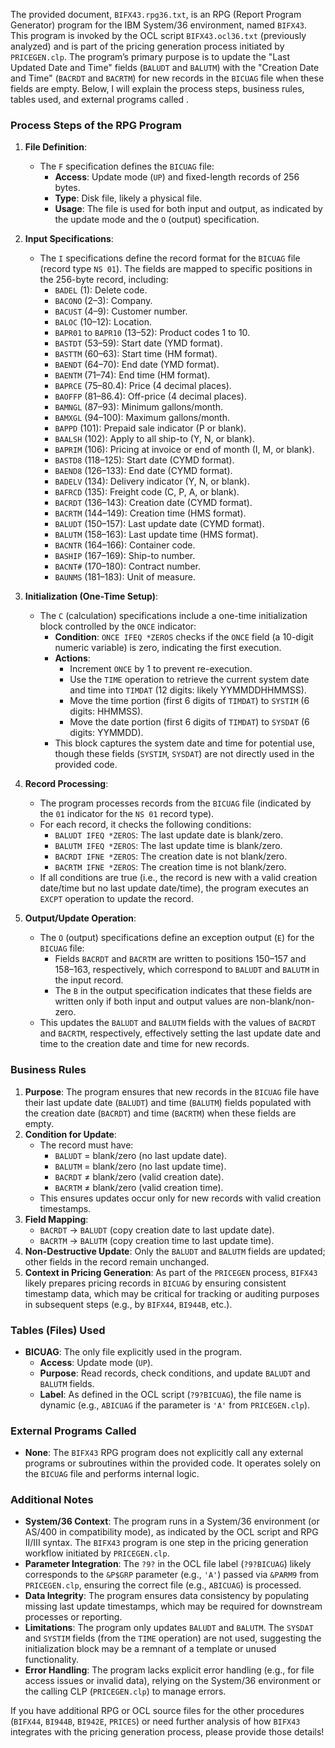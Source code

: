 The provided document, `BIFX43.rpg36.txt`, is an RPG (Report Program Generator) program for the IBM System/36 environment, named `BIFX43`. This program is invoked by the OCL script `BIFX43.ocl36.txt` (previously analyzed) and is part of the pricing generation process initiated by `PRICEGEN.clp`. The program’s primary purpose is to update the "Last Updated Date and Time" fields (`BALUDT` and `BALUTM`) with the "Creation Date and Time" (`BACRDT` and `BACRTM`) for new records in the `BICUAG` file when these fields are empty. Below, I will explain the process steps, business rules, tables used, and external programs called .

### Process Steps of the RPG Program

1. **File Definition**:
   - The `F` specification defines the `BICUAG` file:
     - **Access**: Update mode (`UP`) and fixed-length records of 256 bytes.
     - **Type**: Disk file, likely a physical file.
     - **Usage**: The file is used for both input and output, as indicated by the update mode and the `O` (output) specification.

2. **Input Specifications**:
   - The `I` specifications define the record format for the `BICUAG` file (record type `NS 01`). The fields are mapped to specific positions in the 256-byte record, including:
     - `BADEL` (1): Delete code.
     - `BACONO` (2–3): Company.
     - `BACUST` (4–9): Customer number.
     - `BALOC` (10–12): Location.
     - `BAPR01` to `BAPR10` (13–52): Product codes 1 to 10.
     - `BASTDT` (53–59): Start date (YMD format).
     - `BASTTM` (60–63): Start time (HM format).
     - `BAENDT` (64–70): End date (YMD format).
     - `BAENTM` (71–74): End time (HM format).
     - `BAPRCE` (75–80.4): Price (4 decimal places).
     - `BAOFFP` (81–86.4): Off-price (4 decimal places).
     - `BAMNGL` (87–93): Minimum gallons/month.
     - `BAMXGL` (94–100): Maximum gallons/month.
     - `BAPPD` (101): Prepaid sale indicator (P or blank).
     - `BAALSH` (102): Apply to all ship-to (Y, N, or blank).
     - `BAPRIM` (106): Pricing at invoice or end of month (I, M, or blank).
     - `BASTD8` (118–125): Start date (CYMD format).
     - `BAEND8` (126–133): End date (CYMD format).
     - `BADELV` (134): Delivery indicator (Y, N, or blank).
     - `BAFRCD` (135): Freight code (C, P, A, or blank).
     - `BACRDT` (136–143): Creation date (CYMD format).
     - `BACRTM` (144–149): Creation time (HMS format).
     - `BALUDT` (150–157): Last update date (CYMD format).
     - `BALUTM` (158–163): Last update time (HMS format).
     - `BACNTR` (164–166): Container code.
     - `BASHIP` (167–169): Ship-to number.
     - `BACNT#` (170–180): Contract number.
     - `BAUNMS` (181–183): Unit of measure.

3. **Initialization (One-Time Setup)**:
   - The `C` (calculation) specifications include a one-time initialization block controlled by the `ONCE` indicator:
     - **Condition**: `ONCE IFEQ *ZEROS` checks if the `ONCE` field (a 10-digit numeric variable) is zero, indicating the first execution.
     - **Actions**:
       - Increment `ONCE` by 1 to prevent re-execution.
       - Use the `TIME` operation to retrieve the current system date and time into `TIMDAT` (12 digits: likely YYMMDDHHMMSS).
       - Move the time portion (first 6 digits of `TIMDAT`) to `SYSTIM` (6 digits: HHMMSS).
       - Move the date portion (first 6 digits of `TIMDAT`) to `SYSDAT` (6 digits: YYMMDD).
     - This block captures the system date and time for potential use, though these fields (`SYSTIM`, `SYSDAT`) are not directly used in the provided code.

4. **Record Processing**:
   - The program processes records from the `BICUAG` file (indicated by the `01` indicator for the `NS 01` record type).
   - For each record, it checks the following conditions:
     - `BALUDT IFEQ *ZEROS`: The last update date is blank/zero.
     - `BALUTM IFEQ *ZEROS`: The last update time is blank/zero.
     - `BACRDT IFNE *ZEROS`: The creation date is not blank/zero.
     - `BACRTM IFNE *ZEROS`: The creation time is not blank/zero.
   - If all conditions are true (i.e., the record is new with a valid creation date/time but no last update date/time), the program executes an `EXCPT` operation to update the record.

5. **Output/Update Operation**:
   - The `O` (output) specifications define an exception output (`E`) for the `BICUAG` file:
     - Fields `BACRDT` and `BACRTM` are written to positions 150–157 and 158–163, respectively, which correspond to `BALUDT` and `BALUTM` in the input record.
     - The `B` in the output specification indicates that these fields are written only if both input and output values are non-blank/non-zero.
   - This updates the `BALUDT` and `BALUTM` fields with the values of `BACRDT` and `BACRTM`, respectively, effectively setting the last update date and time to the creation date and time for new records.

### Business Rules

1. **Purpose**: The program ensures that new records in the `BICUAG` file have their last update date (`BALUDT`) and time (`BALUTM`) fields populated with the creation date (`BACRDT`) and time (`BACRTM`) when these fields are empty.
2. **Condition for Update**:
   - The record must have:
     - `BALUDT` = blank/zero (no last update date).
     - `BALUTM` = blank/zero (no last update time).
     - `BACRDT` ≠ blank/zero (valid creation date).
     - `BACRTM` ≠ blank/zero (valid creation time).
   - This ensures updates occur only for new records with valid creation timestamps.
3. **Field Mapping**:
   - `BACRDT` → `BALUDT` (copy creation date to last update date).
   - `BACRTM` → `BALUTM` (copy creation time to last update time).
4. **Non-Destructive Update**: Only the `BALUDT` and `BALUTM` fields are updated; other fields in the record remain unchanged.
5. **Context in Pricing Generation**: As part of the `PRICEGEN` process, `BIFX43` likely prepares pricing records in `BICUAG` by ensuring consistent timestamp data, which may be critical for tracking or auditing purposes in subsequent steps (e.g., by `BIFX44`, `BI944B`, etc.).

### Tables (Files) Used

- **BICUAG**: The only file explicitly used in the program.
  - **Access**: Update mode (`UP`).
  - **Purpose**: Read records, check conditions, and update `BALUDT` and `BALUTM` fields.
  - **Label**: As defined in the OCL script (`?9?BICUAG`), the file name is dynamic (e.g., `ABICUAG` if the parameter is `'A'` from `PRICEGEN.clp`).

### External Programs Called

- **None**: The `BIFX43` RPG program does not explicitly call any external programs or subroutines within the provided code. It operates solely on the `BICUAG` file and performs internal logic.

### Additional Notes

- **System/36 Context**: The program runs in a System/36 environment (or AS/400 in compatibility mode), as indicated by the OCL script and RPG II/III syntax. The `BIFX43` program is one step in the pricing generation workflow initiated by `PRICEGEN.clp`.
- **Parameter Integration**: The `?9?` in the OCL file label (`?9?BICUAG`) likely corresponds to the `&P$GRP` parameter (e.g., `'A'`) passed via `&PARM9` from `PRICEGEN.clp`, ensuring the correct file (e.g., `ABICUAG`) is processed.
- **Data Integrity**: The program ensures data consistency by populating missing last update timestamps, which may be required for downstream processes or reporting.
- **Limitations**: The program only updates `BALUDT` and `BALUTM`. The `SYSDAT` and `SYSTIM` fields (from the `TIME` operation) are not used, suggesting the initialization block may be a remnant of a template or unused functionality.
- **Error Handling**: The program lacks explicit error handling (e.g., for file access issues or invalid data), relying on the System/36 environment or the calling CLP (`PRICEGEN.clp`) to manage errors.

If you have additional RPG or OCL source files for the other procedures (`BIFX44`, `BI944B`, `BI942E`, `PRICES`) or need further analysis of how `BIFX43` integrates with the pricing generation process, please provide those details!